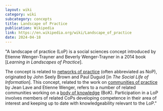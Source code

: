 ```yaml
---
layout: wiki
category: wiki
subcategory: concepts
title: Landscape of Practice
publication: Wikipedia
link: https://en.wikipedia.org/wiki/Landscape_of_practice
date: 2024-04-18
---
```


"A landscape of practice (LoP) is a social sciences concept introduced by Etienne Wenger-Trayner and Beverly Wenger-Trayner in a 2014 book [*Learning in Landscapes of Practice*].

The concept is related to [networks of practice](/network-of-practice/) (often abbreviated as NoP), originated by John Seely Brown and Paul Duguid [in *The Social Life of Information*]. This concept, related to the work on [communities of practice](/community-of-practice/) by Jean Lave and Etienne Wenger, refers to a number of related communities working on a [body of knowledge](/body-of-knowledge/) (BoK). Participation in a LoP involves members of related CoPs developing competence in their area of interest and keeping up to date with knowledgeability relevant to the LoP."
